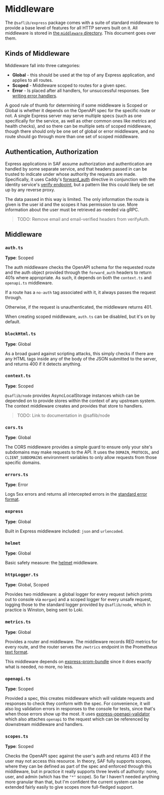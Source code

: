 # Middleware

The `@saflib/express` package comes with a suite of standard middleware to provide a base level of features for all HTTP servers built on it. All middleware is stored in [the `middleware` directory](https://github.com/sderickson/saflib/tree/main/express/src/middleware). This document goes over them.

## Kinds of Middleware

Middleware fall into three categories:

- **Global** - this should be used at the top of any Express application, and applies to all routes.
- **Scoped** - Middleware scoped to routes for a given spec.
- **Error** - Is placed after all handlers, for unsuccessful responses. See [writing error handlers](https://expressjs.com/en/guide/error-handling.html#writing-error-handlers).

A good rule of thumb for determining if some middleware is Scoped or Global is whether it depends on the OpenAPI spec for the specific route or not. A single Express server may serve multiple specs (such as one specifically for the service, as well as other common ones like metrics and health checks), and so there can be multiple sets of scoped middleware, though there should only be one set of global or error middleware, and no route should go through more than one set of scoped middleware.

## Authentication, Authorization

Express applications in SAF assume authorization and authentication are handled by some separate service, and that headers passed in can be trusted to indicate under whose authority the requests are made. Specifically, it uses Caddy's [forward_auth](https://caddyserver.com/docs/caddyfile/directives/forward_auth) directive in conjunction with the identity service's [verify endpoint](https://github.com/sderickson/saflib/blob/main/identity/identity-spec/routes/auth/verify-auth.yaml), but a pattern like this could likely be set up by any reverse proxy.

The data passed in this way is limited. The only information the route is given is the user id and the scopes it has permission to use. More information about the user must be retrieved as-needed via gRPC.

> TODO: Remove email and email-verified headers from verifyAuth.

## Middleware

### `auth.ts`

**Type**: Scoped

The auth middleware checks the OpenAPI schema for the requested route and the auth object provided through the `forward_auth` headers to return 401s where appropriate. As such, it depends on both the `context.ts` and `openapi.ts` middleware.

If a route has a `no-auth` tag associated with it, it always passes the request through.

Otherwise, if the request is unauthenticated, the middleware returns 401.

When creating scoped middleware, `auth.ts` can be disabled, but it's on by default.

### `blockHtml.ts`

**Type**: Global

As a broad guard against scripting attacks, this simply checks if there are any HTML tags inside any of the body of the JSON submitted to the server, and returns 400 if it detects anything.

### `context.ts`

**Type**: Scoped

`@saflib/node` provides AsyncLocalStorage instances which can be depended on to provide stores within the context of any upstream system. The context middleware creates and provides that store to handlers.

> TODO: Link to documentation in @saflib/node

### `cors.ts`

**Type**: Global

The CORS middleware provides a simple guard to ensure only your site's subdomains may make requests to the API. It uses the `DOMAIN`, `PROTOCOL`, and `CLIENT_SUBDOMAINS` environment variables to only allow requests from those specific domains.

### `errors.ts`

**Type**: Error

Logs 5xx errors and returns all intercepted errors in the [standard error format](https://github.com/sderickson/saflib/blob/37d619bf41fe2922880dee7483b9fb9690d2ee1b/openapi/schemas/error.yaml).

### `express`

**Type**: Global

Built in Express middleware included: `json` and `urlencoded`.

### `helmet`

**Type**: Global

Basic safety measure: the [helmet](https://www.npmjs.com/package/helmet) middleware.

### `httpLogger.ts`

**Type**: Global, Scoped

Provides two middleware: a global logger for every request (which prints out to console via `morgan`) and a scoped logger for every unsafe request, logging those to the standard logger provided by `@saflib/node`, which in practice is Winston, being sent to Loki.

### `metrics.ts`

**Type**: Global

Provides a router and middleware. The middleware records RED metrics for every route, and the router serves the `/metrics` endpoint in the Prometheus [text format](https://prometheus.io/docs/instrumenting/exposition_formats/#text-format-example).

This middleware depends on [express-prom-bundle](https://github.com/jochen-schweizer/express-prom-bundle) since it does exactly what is needed, no more, no less.

### `openapi.ts`

**Type**: Scoped

Provided a spec, this creates middleware which will validate requests and responses to check they conform with the spec. For convenience, it will also log validation errors in responses to the console for tests, since that's when those errors show up the most. It uses [express-openapi-validator](https://www.npmjs.com/package/express-openapi-validator) which also attaches `openapi` to the request which can be referenced by downstream middleware and handlers.

### `scopes.ts`

**Type**: Scoped

Checks the OpenAPI spec against the user's auth and returns 403 if the user may not access this resource. In theory, SAF fully supports scopes, where they can be defined as part of the spec and enforced through this middleware, but in practice it really supports three levels of authority: none, user, and admin (which has the `"*"` scope). So far I haven't needed anything more granular than that, but I'm confident the current system can be extended fairly easily to give scopes more full-fledged support.
